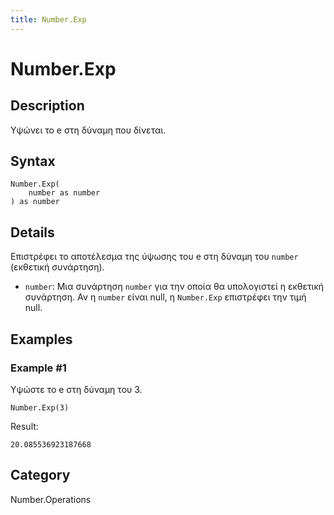 ```yaml
---
title: Number.Exp
---
```


# Number.Exp


## Description

Υψώνει το e στη δύναμη που δίνεται.


## Syntax

```powerquery
Number.Exp(
    number as number
) as number
```


## Details

Επιστρέφει το αποτέλεσμα της ύψωσης του e στη δύναμη του <code>number</code> (εκθετική συνάρτηση).      <ul>        <li><code>number</code>: Μια συνάρτηση <code>number</code> για την οποία θα υπολογιστεί η εκθετική συνάρτηση. Αν η <code>number</code> είναι null, η <code>Number.Exp</code> επιστρέφει την τιμή null. </li>      </ul>


## Examples

### Example #1 
Υψώστε το e στη δύναμη του 3.
```powerquery
Number.Exp(3)
```

Result: 
```powerquery
20.085536923187668
```




## Category
Number.Operations
